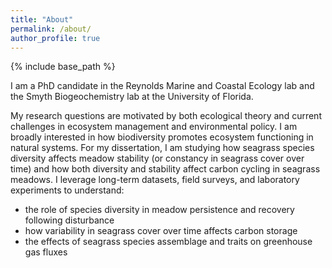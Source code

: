 ```yaml
---
title: "About"
permalink: /about/
author_profile: true
---
```


{% include base_path %}

I am a PhD candidate in the Reynolds Marine and Coastal Ecology lab and the Smyth Biogeochemistry lab at the University of Florida. 

My research questions are motivated by both ecological theory and current challenges in ecosystem management and environmental policy. I am broadly interested in how biodiversity promotes ecosystem functioning in natural systems. For my dissertation, I am studying how seagrass species diversity affects meadow stability (or constancy in seagrass cover over time) and how both diversity and stability affect carbon cycling in seagrass meadows. I leverage long-term datasets, field surveys, and laboratory experiments to understand:

- the role of species diversity in meadow persistence and recovery following disturbance  
- how variability in seagrass cover over time affects carbon storage  
- the effects of seagrass species assemblage and traits on greenhouse gas fluxes  

